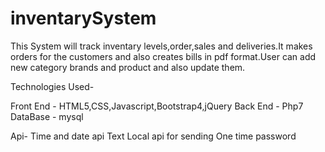 # inventarySystem
This System will track inventary levels,order,sales and deliveries.It makes orders for the customers and also creates bills in pdf format.User can add new category brands and product and also update them.

Technologies Used-

Front End - HTML5,CSS,Javascript,Bootstrap4,jQuery
Back End -  Php7
DataBase - mysql

Api-
Time and date api 
Text Local api for sending One time password
